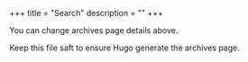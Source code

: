 +++
title = "Search"
description = ""
+++

You can change archives page details above.

Keep this file saft to ensure Hugo generate the archives page.
